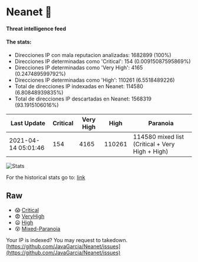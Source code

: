 # Neanet :hocho:
#### Threat intelligence feed
#### The stats:

- Direcciones IP con mala reputacion analizadas: 1682899 (100%)
- Direcciones IP determinadas como 'Critical':  154 (0.00915087595869%)
- Direcciones IP determinadas como 'Very High':  4165 (0.247489599792%)
- Direcciones IP determinadas como 'High':  110261 (6.5518489226)
- Total de direcciones IP indexadas en Neanet:  114580 (6.80848939835%)
- Total de direcciones IP descartadas en Neanet:  1568319 (93.1915106016%)

| Last Update | Critical | Very High | High | Paranoia |
| --- | --- | --- | --- | --- |
| 2021-04-14 05:01:46 | 154 | 4165 | 110261 | 114580 mixed list (Critical + Very High + High)|

![Stats](https://docs.google.com/spreadsheets/d/e/2PACX-1vSnaNMIXVabIpDJjufMlzH7poXnshF3mgd8Is1g9ytUEzVsP5my4Trn8f-xkoLLQ38xpL3HtmUexLo6/pubchart?oid=501124687&format=image)

For the historical stats go to: [link](/stats.csv)
## Raw
- :scream: [Critical](https://raw.githubusercontent.com/JavaGarcia/Neanet/master/blacklists/neanet_critical.txt)
- :fearful: [VeryHigh](https://raw.githubusercontent.com/JavaGarcia/Neanet/master/blacklists/neanet_veryHigh.txtt)
- :frowning: [High](https://raw.githubusercontent.com/JavaGarcia/Neanet/master/blacklists/neanet_high.txt)
- :dizzy_face: [Mixed-Paranoia](https://raw.githubusercontent.com/JavaGarcia/Neanet/master/blacklists/neanet_all.txt)


Your IP is indexed? You may request to takedown. [https://github.com/JavaGarcia/Neanet/issues](https://github.com/JavaGarcia/Neanet/issues)










































































































































































































































































































































































































































































































































































































































































































































































































































































































































































































































































































































































































































































































































































































































































































































































































































































































































































































































































































































































































































































































































































































































































































































































































































































































































































































































































































































































































































































































































































































































































































































































































































































































































































































































































































































































































































































































































































































































































































































































































































































































































































































































































































































































































































































































































































































































































































































































































































































































































































































































































































































































































































































































































































































































































































































































































































































































































































































